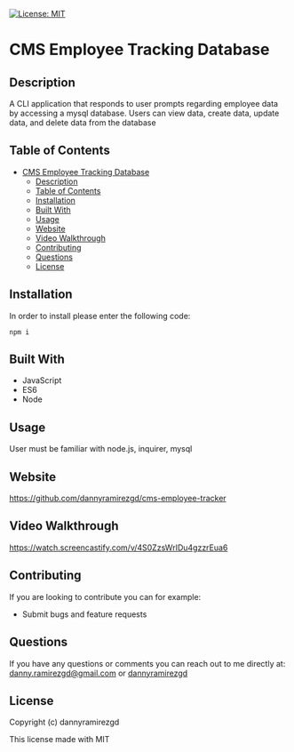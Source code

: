 [![License: MIT](https://img.shields.io/badge/License-MIT-yellow.svg)](https://opensource.org/licenses/MIT)
# CMS Employee Tracking Database

## Description
A CLI application that responds to user prompts regarding employee data by accessing a mysql database. Users can view data, create data, update data, and delete data from the database

## Table of Contents
- [CMS Employee Tracking Database](#cms-employee-tracking-database)
  - [Description](#description)
  - [Table of Contents](#table-of-contents)
  - [Installation](#installation)
  - [Built With](#built-with)
  - [Usage](#usage)
  - [Website](#website)
  - [Video Walkthrough](#video-walkthrough)
  - [Contributing](#contributing)
  - [Questions](#questions)
  - [License](#license)
## Installation
In order to install please enter the following code:
```
npm i
```
## Built With
* JavaScript
* ES6
* Node

## Usage
User must be familiar with node.js, inquirer, mysql

## Website
https://github.com/dannyramirezgd/cms-employee-tracker

## Video Walkthrough
https://watch.screencastify.com/v/4S0ZzsWrIDu4gzzrEua6

## Contributing
If you are looking to contribute you can for example: 
* Submit bugs and feature requests


## Questions
If you have any questions or comments you can reach out to me directly at: danny.ramirezgd@gmail.com or [dannyramirezgd](https://github.com/dannyramirezgd)
  
  ## License
  Copyright (c) dannyramirezgd

  This license made with MIT
  
